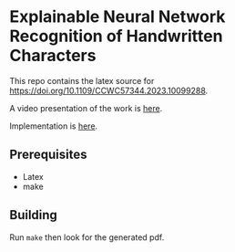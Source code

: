# Explainable Neural Network Recognition of Handwritten Characters

This repo contains the latex source for https://doi.org/10.1109/CCWC57344.2023.10099288.

A video presentation of the work is [here](https://youtu.be/zShh_gBQU0A).

Implementation is [here](https://gitlab.com/paulwhitten/2023-ccwc-explainable-ai).

## Prerequisites

- Latex
- make

## Building

Run `make` then look for the generated pdf.
